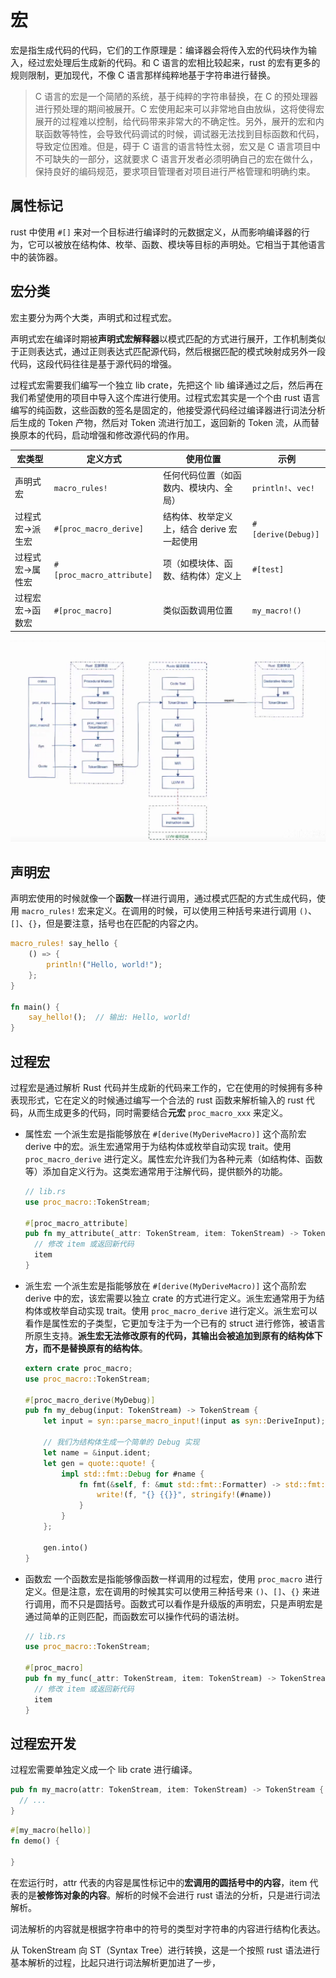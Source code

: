 # 宏
宏是指生成代码的代码，它们的工作原理是：编译器会将传入宏的代码块作为输入，经过宏处理后生成新的代码。和 C 语言的宏相比较起来，rust 的宏有更多的规则限制，更加现代，不像 C 语言那样纯粹地基于字符串进行替换。

> C 语言的宏是一个简陋的系统，基于纯粹的字符串替换，在 C 的预处理器进行预处理的期间被展开。C 宏使用起来可以非常地自由放纵，这将使得宏展开的过程难以控制，给代码带来非常大的不确定性。另外，展开的宏和内联函数等特性，会导致代码调试的时候，调试器无法找到目标函数和代码，导致定位困难。但是，碍于 C 语言的语言特性太弱，宏又是 C 语言项目中不可缺失的一部分，这就要求 C 语言开发者必须明确自己的宏在做什么，保持良好的编码规范，要求项目管理者对项目进行严格管理和明确约束。


## 属性标记
rust 中使用 `#[]` 来对一个目标进行编译时的元数据定义，从而影响编译器的行为，它可以被放在结构体、枚举、函数、模块等目标的声明处。它相当于其他语言中的装饰器。


## 宏分类
宏主要分为两个大类，声明式和过程式宏。

声明式宏在编译时期被**声明式宏解释器**以模式匹配的方式进行展开，工作机制类似于正则表达式，通过正则表达式匹配源代码，然后根据匹配的模式映射成另外一段代码，这段代码往往是基于源代码的增强。

过程式宏需要我们编写一个独立 lib crate，先把这个 lib 编译通过之后，然后再在我们希望使用的项目中导入这个库进行使用。过程式宏其实是一个个由 rust 语言编写的纯函数，这些函数的签名是固定的，他接受源代码经过编译器进行词法分析后生成的 Token 产物，然后对 Token 流进行加工，返回新的 Token 流，从而替换原本的代码，启动增强和修改源代码的作用。


| 宏类型           | 定义方式                  | 使用位置                                   | 示例               |
| ---------------- | ------------------------- | ------------------------------------------ | ------------------ |
| 声明式宏         | `macro_rules!`            | 任何代码位置（如函数内、模块内、全局）     | `println!`、`vec!` |
| 过程式宏->派生宏 | `#[proc_macro_derive]`    | 结构体、枚举定义上，结合 derive 宏一起使用 | `#[derive(Debug)]` |
| 过程式宏->属性宏 | `#[proc_macro_attribute]` | 项（如模块体、函数、结构体）定义上         | `#[test]`          |
| 过程宏宏->函数宏 | `#[proc_macro]`           | 类似函数调用位置                           | `my_macro!()`      |

![alt text](image.png)


## 声明宏
声明宏使用的时候就像一个**函数**一样进行调用，通过模式匹配的方式生成代码，使用 `macro_rules!` 宏来定义。在调用的时候，可以使用三种括号来进行调用 `()`、`[]`、`{}`，但是要注意，括号也在匹配的内容之内。
```rust
macro_rules! say_hello {
    () => {
        println!("Hello, world!");
    };
}

fn main() {
    say_hello!();  // 输出: Hello, world!
}
```

## 过程宏
过程宏是通过解析 Rust 代码并生成新的代码来工作的，它在使用的时候拥有多种表现形式，它在定义的时候通过编写一个合法的 rust 函数来解析输入的 rust 代码，从而生成更多的代码，同时需要结合**元宏** `proc_macro_xxx` 来定义。

+ 属性宏
  一个派生宏是指能够放在 `#[derive(MyDeriveMacro)]` 这个高阶宏 derive 中的宏。派生宏通常用于为结构体或枚举自动实现 trait。使用 `proc_macro_derive` 进行定义。属性宏允许我们为各种元素（如结构体、函数等）添加自定义行为。这类宏通常用于注解代码，提供额外的功能。
  ```rust
  // lib.rs
  use proc_macro::TokenStream;

  #[proc_macro_attribute]
  pub fn my_attribute(_attr: TokenStream, item: TokenStream) -> TokenStream {
    // 修改 item 或返回新代码
    item
  }
  ```
+ 派生宏
  一个派生宏是指能够放在 `#[derive(MyDeriveMacro)]` 这个高阶宏 derive 中的宏，该宏需要以独立 crate 的方式进行定义。派生宏通常用于为结构体或枚举自动实现 trait。使用 `proc_macro_derive` 进行定义。派生宏可以看作是属性宏的子类型，它更加专注于为一个已有的 struct 进行修饰，被语言所原生支持。**派生宏无法修改原有的代码，其输出会被追加到原有的结构体下方，而不是替换原有的结构体**。
  ```rust
  extern crate proc_macro;
  use proc_macro::TokenStream;

  #[proc_macro_derive(MyDebug)]
  pub fn my_debug(input: TokenStream) -> TokenStream {
      let input = syn::parse_macro_input!(input as syn::DeriveInput);

      // 我们为结构体生成一个简单的 Debug 实现
      let name = &input.ident;
      let gen = quote::quote! {
          impl std::fmt::Debug for #name {
              fn fmt(&self, f: &mut std::fmt::Formatter) -> std::fmt::Result {
                  write!(f, "{} {{}}", stringify!(#name))
              }
          }
      };

      gen.into()
  }
  ```
+ 函数宏
  一个函数宏是指能够像函数一样调用的过程宏，使用 `proc_macro` 进行定义。但是注意，宏在调用的时候其实可以使用三种括号来 `()`、`[]`、`{}` 来进行调用，而不只是圆括号。函数式可以看作是升级版的声明宏，只是声明宏是通过简单的正则匹配，而函数宏可以操作代码的语法树。
  ```rust
  // lib.rs
  use proc_macro::TokenStream;

  #[proc_macro]
  pub fn my_func(_attr: TokenStream, item: TokenStream) -> TokenStream {
    // 修改 item 或返回新代码
    item
  }
  ```

## 过程宏开发
过程宏需要单独定义成一个 lib crate 进行编译。

```rust
pub fn my_macro(attr: TokenStream, item: TokenStream) -> TokenStream {
  // ...
}
```

```rust
#[my_macro(hello)]
fn demo() {

}
```

在宏运行时，attr 代表的内容是属性标记中的**宏调用的圆括号中的内容**，item 代表的是**被修饰对象的内容**。解析的时候不会进行 rust 语法的分析，只是进行词法解析。

词法解析的内容就是根据字符串中的符号的类型对字符串的内容进行结构化表达。

从 TokenStream 向 ST（Syntax Tree）进行转换，这是一个按照 rust 语法进行基本解析的过程，比起只进行词法解析更加进了一步，
